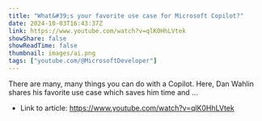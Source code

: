 ```yaml
---
title: "What&#39;s your favorite use case for Microsoft Copilot?"
date: 2024-10-03T16:43:37Z
link: https://www.youtube.com/watch?v=qlK0HhLVtek
showShare: false
showReadTime: false
thumbnail: images/ai.png
tags: ["youtube.com/@MicrosoftDeveloper"]
---
```

There are many, many things you can do with a Copilot. Here, Dan Wahlin shares his favorite use case which saves him time and ...

- Link to article: https://www.youtube.com/watch?v=qlK0HhLVtek